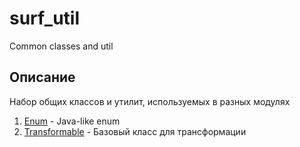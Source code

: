 # surf_util

Common classes and util

## Описание

Набор общих классов и утилит, используемых в разных модулях

1. [Enum<T>](/lib/src/enum.dart) - Java-like enum
1. [Transformable<T>](/lib/src/transformable.dart) - Базовый класс для трансформации